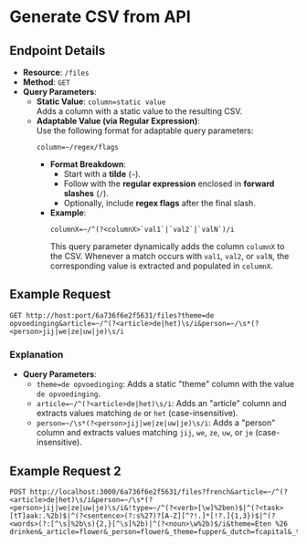 # Generate CSV from API

## Endpoint Details
- **Resource**: `/files`
- **Method**: `GET`
- **Query Parameters**:  
  - **Static Value**: `column=static value`  
    Adds a column with a static value to the resulting CSV.  
  - **Adaptable Value (via Regular Expression)**:  
    Use the following format for adaptable query parameters:  
    ```text
    column=~/regex/flags
    ```  
    - **Format Breakdown**:
      - Start with a **tilde** (`~`).
      - Follow with the **regular expression** enclosed in **forward slashes** (`/`).
      - Optionally, include **regex flags** after the final slash.  
    - **Example**:  
      ```text
      columnX=~/^(?<columnX>`val1`|`val2`|`valN`)/i
      ```  
      This query parameter dynamically adds the column `columnX` to the CSV. Whenever a match occurs with `val1`, `val2`, or `valN`, the corresponding value is extracted and populated in `columnX`.

## Example Request
```http
GET http://host:port/6a736f6e2f5631/files?theme=de opvoedinging&article=~/^(?<article>de|het)\s/i&person=~/\s*(?<person>jij|we|ze|uw|je)\s/i
```

### Explanation
- **Query Parameters**:
  - `theme=de opvoedinging`: Adds a static "theme" column with the value `de opvoedinging`.
  - `article=~/^(?<article>de|het)\s/i`: Adds an "article" column and extracts values matching `de` or `het` (case-insensitive).
  - `person=~/\s*(?<person>jij|we|ze|uw|je)\s/i`: Adds a "person" column and extracts values matching `jij`, `we`, `ze`, `uw`, or `je` (case-insensitive).

## Example Request 2
```http
POST http://localhost:3000/6a736f6e2f5631/files?french&article=~/^(?<article>de|het)\s/i&person=~/\s*(?<person>jij|we|ze|uw|je)\s/i&!type=~/^(?<verb>[\w]%2ben)$|^(?<task>[tT]aak:.%2b)$|^(?<sentence>(?:s%27)?[A-Z][^?!.]*[!?.]{1,3})$|^(?<words>(?:[^\s]%2b\s){2,}[^\s]%2b)|^(?<noun>\w%2b)$/i&theme=Eten %26 drinken&_article=flower&_person=flower&_theme=fupper&_dutch=fcapital&_type=fupper
``` 